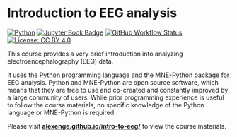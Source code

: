 # Introduction to EEG analysis

[![Python](https://img.shields.io/badge/🐍-Python-blue)](<https://www.python.org/>)
[![Jupyter Book Badge](https://jupyterbook.org/badge.svg)](<https://alexenge.github.io/intro-to-eeg/>)
[![GitHub Workflow Status](https://img.shields.io/github/actions/workflow/status/alexenge/intro-to-eeg/deploy.yml)](https://github.com/alexenge/intro-to-eeg/actions/workflows/deploy.yml)
[![License: CC BY 4.0](https://img.shields.io/badge/License-CC_BY_4.0-lightgrey.svg)](https://creativecommons.org/licenses/by/4.0/)

This course provides a very brief introduction into analyzing electroencephalography (EEG) data.

It uses the [Python](https://www.python.org/) programming language and the [MNE-Python](https://mne.tools/stable/index.html) package for EEG analysis.
Python and MNE-Python are open source software, which means that they are free to use and co-created and constantly improved by a large community of users.
While prior programming experience is useful to follow the course materials, no specific knowledge of the Python language or MNE-Python is required.

Please visit **[alexenge.github.io/intro-to-eeg/](https://alexenge.github.io/intro-to-eeg/)** to view the course materials.
